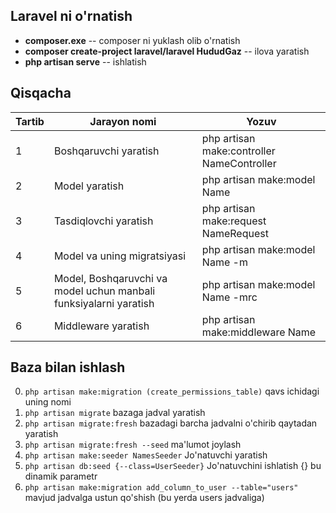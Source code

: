 ## Laravel ni o'rnatish

- **composer.exe** -- composer ni yuklash olib o'rnatish
- **composer create-project laravel/laravel HududGaz** -- ilova yaratish
- **php artisan serve** -- ishlatish

## Qisqacha
<table style="width: 100%">
    <thead>
        <th>Tartib</th>
        <th>Jarayon nomi</th>
        <th>Yozuv</th>
    </thead>
    <tbody>
        <tr>
            <td>1</td>
            <td>Boshqaruvchi yaratish</td>
            <td>php artisan make:controller NameController</td>
        </tr>
        <tr>
            <td>2</td>
            <td>Model yaratish</td>
            <td>php artisan make:model Name</td>
        </tr>
        <tr>
            <td>3</td>
            <td>Tasdiqlovchi yaratish</td>
            <td>php artisan make:request NameRequest</td>
        </tr>
        <tr>
            <td>4</td>
            <td>Model va uning migratsiyasi</td>
            <td>php artisan make:model Name -m</td>
        </tr>
        <tr>
            <td>5</td>
            <td>Model, Boshqaruvchi va model uchun manbali funksiyalarni yaratish</td>
            <td>php artisan make:model Name -mrc</td>
        </tr>
        <tr>
            <td>6</td>
            <td>Middleware yaratish</td>
            <td>php artisan make:middleware Name</td>
        </tr>
    </tbody>
</table>

## Baza bilan ishlash
0. ``php artisan make:migration (create_permissions_table)`` qavs ichidagi uning nomi
1. ``php artisan migrate`` bazaga jadval yaratish
2. ``php artisan migrate:fresh`` bazadagi barcha jadvalni o'chirib qaytadan yaratish
3. ``php artisan migrate:fresh --seed`` ma'lumot joylash
4. ``php artisan make:seeder NamesSeeder`` Jo'natuvchi yaratish
5. ``php artisan db:seed {--class=UserSeeder}`` Jo'natuvchini ishlatish {} bu dinamik parametr
6. ``php artisan make:migration add_column_to_user --table="users"`` mavjud jadvalga ustun qo'shish (bu yerda users jadvaliga)

